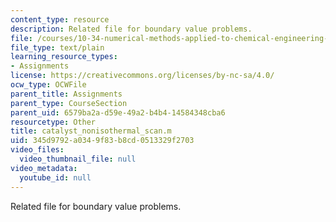 ```yaml
---
content_type: resource
description: Related file for boundary value problems.
file: /courses/10-34-numerical-methods-applied-to-chemical-engineering-fall-2005/345d9792a0349f83b8cd0513329f2703_catalyst_nonisothermal_scan.m
file_type: text/plain
learning_resource_types:
- Assignments
license: https://creativecommons.org/licenses/by-nc-sa/4.0/
ocw_type: OCWFile
parent_title: Assignments
parent_type: CourseSection
parent_uid: 6579ba2a-d59e-49a2-b4b4-14584348cba6
resourcetype: Other
title: catalyst_nonisothermal_scan.m
uid: 345d9792-a034-9f83-b8cd-0513329f2703
video_files:
  video_thumbnail_file: null
video_metadata:
  youtube_id: null
---
```

Related file for boundary value problems.